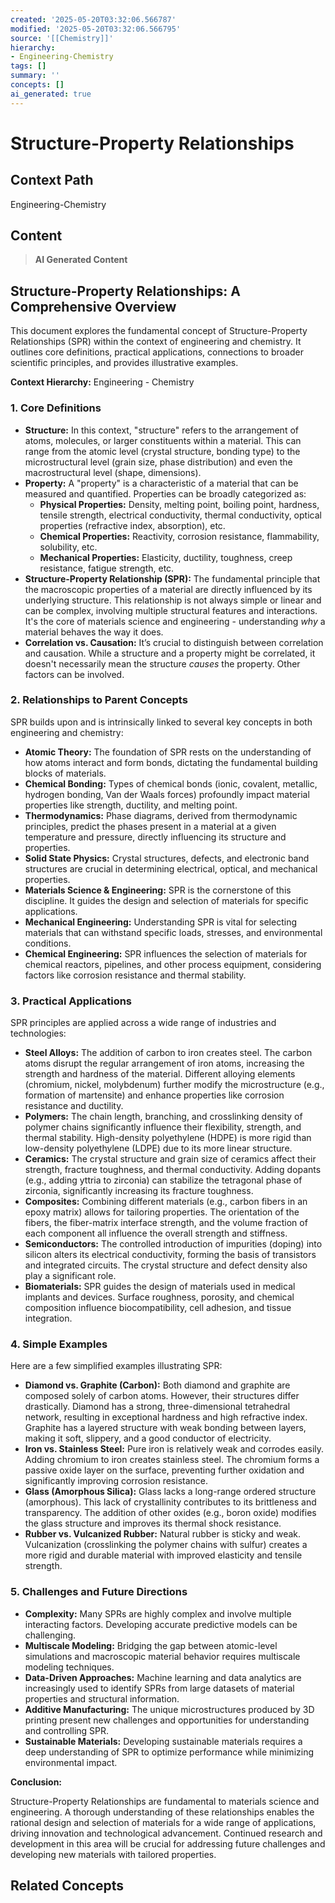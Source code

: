 ```yaml
---
created: '2025-05-20T03:32:06.566787'
modified: '2025-05-20T03:32:06.566795'
source: '[[Chemistry]]'
hierarchy:
- Engineering-Chemistry
tags: []
summary: ''
concepts: []
ai_generated: true
---
```


# Structure-Property Relationships

## Context Path
Engineering-Chemistry

## Content
> **AI Generated Content**
## Structure-Property Relationships: A Comprehensive Overview

This document explores the fundamental concept of Structure-Property Relationships (SPR) within the context of engineering and chemistry. It outlines core definitions, practical applications, connections to broader scientific principles, and provides illustrative examples.

**Context Hierarchy:** Engineering - Chemistry

### 1. Core Definitions

* **Structure:** In this context, "structure" refers to the arrangement of atoms, molecules, or larger constituents within a material. This can range from the atomic level (crystal structure, bonding type) to the microstructural level (grain size, phase distribution) and even the macrostructural level (shape, dimensions).
* **Property:**  A "property" is a characteristic of a material that can be measured and quantified. Properties can be broadly categorized as:
    * **Physical Properties:** Density, melting point, boiling point, hardness, tensile strength, electrical conductivity, thermal conductivity, optical properties (refractive index, absorption), etc.
    * **Chemical Properties:** Reactivity, corrosion resistance, flammability, solubility, etc.
    * **Mechanical Properties:** Elasticity, ductility, toughness, creep resistance, fatigue strength, etc.
* **Structure-Property Relationship (SPR):**  The fundamental principle that the macroscopic properties of a material are directly influenced by its underlying structure.  This relationship is not always simple or linear and can be complex, involving multiple structural features and interactions.  It's the core of materials science and engineering - understanding *why* a material behaves the way it does.
* **Correlation vs. Causation:** It’s crucial to distinguish between correlation and causation.  While a structure and a property might be correlated, it doesn't necessarily mean the structure *causes* the property.  Other factors can be involved.

### 2. Relationships to Parent Concepts

SPR builds upon and is intrinsically linked to several key concepts in both engineering and chemistry:

* **Atomic Theory:**  The foundation of SPR rests on the understanding of how atoms interact and form bonds, dictating the fundamental building blocks of materials.
* **Chemical Bonding:**  Types of chemical bonds (ionic, covalent, metallic, hydrogen bonding, Van der Waals forces) profoundly impact material properties like strength, ductility, and melting point.
* **Thermodynamics:**  Phase diagrams, derived from thermodynamic principles, predict the phases present in a material at a given temperature and pressure, directly influencing its structure and properties.
* **Solid State Physics:**  Crystal structures, defects, and electronic band structures are crucial in determining electrical, optical, and mechanical properties.
* **Materials Science & Engineering:** SPR is the cornerstone of this discipline.  It guides the design and selection of materials for specific applications.
* **Mechanical Engineering:** Understanding SPR is vital for selecting materials that can withstand specific loads, stresses, and environmental conditions.
* **Chemical Engineering:**  SPR influences the selection of materials for chemical reactors, pipelines, and other process equipment, considering factors like corrosion resistance and thermal stability.

### 3. Practical Applications

SPR principles are applied across a wide range of industries and technologies:

* **Steel Alloys:**  The addition of carbon to iron creates steel. The carbon atoms disrupt the regular arrangement of iron atoms, increasing the strength and hardness of the material. Different alloying elements (chromium, nickel, molybdenum) further modify the microstructure (e.g., formation of martensite) and enhance properties like corrosion resistance and ductility.
* **Polymers:** The chain length, branching, and crosslinking density of polymer chains significantly influence their flexibility, strength, and thermal stability.  High-density polyethylene (HDPE) is more rigid than low-density polyethylene (LDPE) due to its more linear structure.
* **Ceramics:**  The crystal structure and grain size of ceramics affect their strength, fracture toughness, and thermal conductivity.  Adding dopants (e.g., adding yttria to zirconia) can stabilize the tetragonal phase of zirconia, significantly increasing its fracture toughness.
* **Composites:** Combining different materials (e.g., carbon fibers in an epoxy matrix) allows for tailoring properties. The orientation of the fibers, the fiber-matrix interface strength, and the volume fraction of each component all influence the overall strength and stiffness.
* **Semiconductors:**  The controlled introduction of impurities (doping) into silicon alters its electrical conductivity, forming the basis of transistors and integrated circuits. The crystal structure and defect density also play a significant role.
* **Biomaterials:**  SPR guides the design of materials used in medical implants and devices.  Surface roughness, porosity, and chemical composition influence biocompatibility, cell adhesion, and tissue integration.

### 4. Simple Examples

Here are a few simplified examples illustrating SPR:

* **Diamond vs. Graphite (Carbon):** Both diamond and graphite are composed solely of carbon atoms. However, their structures differ drastically. Diamond has a strong, three-dimensional tetrahedral network, resulting in exceptional hardness and high refractive index. Graphite has a layered structure with weak bonding between layers, making it soft, slippery, and a good conductor of electricity.
* **Iron vs. Stainless Steel:** Pure iron is relatively weak and corrodes easily. Adding chromium to iron creates stainless steel. The chromium forms a passive oxide layer on the surface, preventing further oxidation and significantly improving corrosion resistance.
* **Glass (Amorphous Silica):** Glass lacks a long-range ordered structure (amorphous). This lack of crystallinity contributes to its brittleness and transparency. The addition of other oxides (e.g., boron oxide) modifies the glass structure and improves its thermal shock resistance.
* **Rubber vs. Vulcanized Rubber:** Natural rubber is sticky and weak. Vulcanization (crosslinking the polymer chains with sulfur) creates a more rigid and durable material with improved elasticity and tensile strength.

### 5.  Challenges and Future Directions

* **Complexity:** Many SPRs are highly complex and involve multiple interacting factors. Developing accurate predictive models can be challenging.
* **Multiscale Modeling:** Bridging the gap between atomic-level simulations and macroscopic material behavior requires multiscale modeling techniques.
* **Data-Driven Approaches:** Machine learning and data analytics are increasingly used to identify SPRs from large datasets of material properties and structural information.
* **Additive Manufacturing:**  The unique microstructures produced by 3D printing present new challenges and opportunities for understanding and controlling SPR.
* **Sustainable Materials:**  Developing sustainable materials requires a deep understanding of SPR to optimize performance while minimizing environmental impact.



**Conclusion:**

Structure-Property Relationships are fundamental to materials science and engineering.  A thorough understanding of these relationships enables the rational design and selection of materials for a wide range of applications, driving innovation and technological advancement.  Continued research and development in this area will be crucial for addressing future challenges and developing new materials with tailored properties.

## Related Concepts
